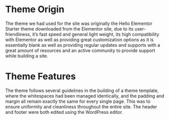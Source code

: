 # Theme Origin

The theme we had used for the site was originally the Hello Elementor Starter theme downloaded from the Elementor site, due to its user-friendliness, it’s fast speed and general light weight, its high compatibility with Elementor as well as providing great customization options as it is essentially blank as well as providing regular updates and supports with a great amount of resources and an active community to provide support while building a site.

# Theme Features

The theme follows several guidelines in the building of a theme template, where the whitespaces had been managed identically, and the padding and margin all remain exactly the same for every single page. This was to ensure uniformity and cleanliness throughout the entire site. The header and footer were both edited using the WordPress editor.

